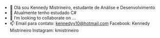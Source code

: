 - 👋 Olá sou Kennedy Mistrineiro, estudante de Análise e Desenvolvimento
- 🌱 Atualmente tenho estudado C#
- 💞️ I’m looking to collaborate on ...
- 📫 Email para contato: kennedyy10@hotmail.com
      Facebook: Kennedy Mistrineiro
      Instagram: kmistrineiro
